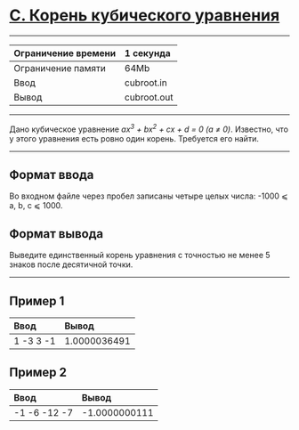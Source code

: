 # [C. Корень кубического уравнения](https://contest.yandex.ru/contest/29188/problems/C/)

---
| Ограничение времени | 1 секунда |
| :--- | :--- |
| Ограничение памяти | 64Mb |
| Ввод | cubroot.in |
| Вывод | cubroot.out |
---
Дано кубическое уравнение *ax<sup>3</sup> + bx<sup>2</sup> + cx + d = 0 (a ≠ 0)*. Известно, что у этого уравнения есть ровно один корень. Требуется его найти.

---
## Формат ввода
Во входном файле через пробел записаны четыре целых числа: -1000 ⩽ a, b, c ⩽ 1000.

## Формат вывода
Выведите единственный корень уравнения с точностью не менее 5 знаков после десятичной точки.

---
## Пример 1

| Ввод | Вывод |
| :--- | :--- |
| 1 -3 3 -1 | 1.0000036491 |

## Пример 2

| Ввод | Вывод |
| :--- | :--- |
| -1 -6 -12 -7 | -1.0000000111 |